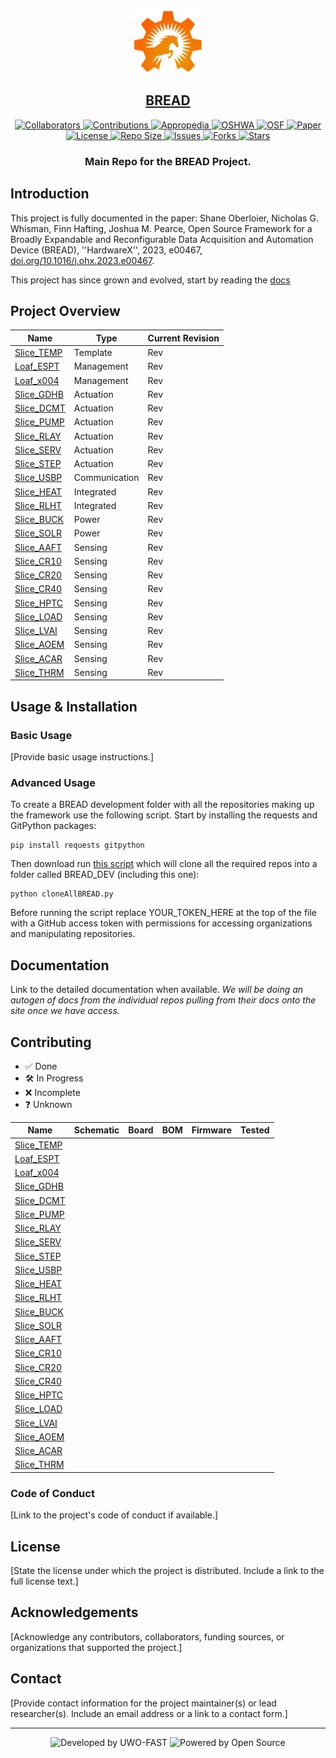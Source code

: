 <div align="center">
  <!-- Title: -->
  <a href="https://github.com/uwo-fast">
    <img src="https://github.com/uwo-fast/.github/blob/main/branding/FAST%20Logo%20Orange%20on%20White%20Transparent.png" height="100">
  </a>
  <h2><a href="https://github.com/uwo-fast/BREAD"> BREAD </a></h2>
  <!-- Labels: -->
  <!-- First row: -->
  <a href="https://github.com/uwo-fast/.github/blob/main/collaborating.md">
    <img src="https://img.shields.io/badge/Collaborators-Welcome-lightgreen" alt="Collaborators">
  </a>
  <a href="https://github.com/uwo-fast/.github/blob/main/contributing.md">
    <img src="https://img.shields.io/badge/Contributions-Welcome-lightgreen" alt="Contributions">
  </a>
  <a href="https://www.appropedia.org/Category:FAST_literature_reviews">
    <img src="https://img.shields.io/badge/Appropedia-Lit_Review-white" alt="Appropedia">
  </a>
  <a href="https://certification.oshwa.org/">
    <img src="https://img.shields.io/badge/OSHWA-Incomplete-cc3300?style=flat-square" height="20" alt="OSHWA">
    <!-- img src="https://img.shields.io/badge/OSHWA-Certified-darkgreen?style=flat-square" height="20" alt="OSHWA" -->       <!-- img src="https://img.shields.io/badge/OSHWA-Pending-darkorange?style=flat-square" height="20" alt="OSHWA" -->
  </a>
  <a href="https://osf.io/">
    <img src="https://img.shields.io/badge/OSF-Project-lightblue" alt="OSF">
  </a>
  <a href="https://doi.org">
    <img src="https://img.shields.io/badge/Paper-Unsubmitted-ff0066" alt="Paper">
  </a>
  <!-- Second row: -->
  <br>
  <a href="https://github.com/uwo-fast/BREAD/blob/main/LICENSE">
    <img src="https://img.shields.io/github/license/uwo-fast/BREAD" alt="License">
  </a>
  <a href="https://github.com/uwo-fast/BREAD">
    <img src="https://img.shields.io/github/repo-size/uwo-fast/BREAD" alt="Repo Size">
  </a>
  <a href="https://github.com/uwo-fast/BREAD/issues">
    <img src="https://img.shields.io/github/issues/uwo-fast/BREAD" alt="Issues">
  </a>
  <a href="https://github.com/uwo-fast/BREAD/network/members">
    <img src="https://img.shields.io/github/forks/uwo-fast/BREAD?style=social" alt="Forks">
  </a>
  <a href="https://github.com/uwo-fast/BREAD/stargazers">
    <img src="https://img.shields.io/github/stars/uwo-fast/BREAD?style=social" alt="Stars">
  </a>
  <!-- Short description: -->
  <h3>Main Repo for the BREAD Project.</h3>
</div>


## Introduction
This project is fully documented in the paper: Shane Oberloier, Nicholas G. Whisman, Finn Hafting, Joshua M. Pearce, Open Source Framework for a Broadly Expandable and Reconfigurable Data Acquisition and Automation Device (BREAD), ''HardwareX'', 2023, e00467, [doi.org/10.1016/j.ohx.2023.e00467](https://doi.org/10.1016/j.ohx.2023.e00467).

This project has since grown and evolved, start by reading the [docs](docs/README.md)

## Project Overview

| Name | Type | Current Revision |
| --- | --- | --- |
| [Slice_TEMP](https://github.com/uwo-fast/Slice_TEMP) | Template | Rev |
| [Loaf_ESPT](https://github.com/uwo-fast/Loaf_ESPT) | Management | Rev |
| [Loaf_x004](https://github.com/uwo-fast/Loaf_x004) | Management | Rev |
| [Slice_GDHB](https://github.com/uwo-fast/Slice_GDHB) | Actuation | Rev |
| [Slice_DCMT](https://github.com/uwo-fast/Slice_DCMT) | Actuation | Rev |
| [Slice_PUMP](https://github.com/uwo-fast/Slice_PUMP) | Actuation | Rev |
| [Slice_RLAY](https://github.com/uwo-fast/Slice_RLAY) | Actuation | Rev |
| [Slice_SERV](https://github.com/uwo-fast/Slice_SERV) | Actuation | Rev |
| [Slice_STEP](https://github.com/uwo-fast/Slice_STEP) | Actuation | Rev |
| [Slice_USBP](https://github.com/uwo-fast/Slice_USBP) | Communication | Rev |
| [Slice_HEAT](https://github.com/uwo-fast/Slice_HEAT) | Integrated | Rev |
| [Slice_RLHT](https://github.com/uwo-fast/Slice_RLHT) | Integrated | Rev |
| [Slice_BUCK](https://github.com/uwo-fast/Slice_BUCK) | Power | Rev |
| [Slice_SOLR](https://github.com/uwo-fast/Slice_SOLR) | Power | Rev |
| [Slice_AAFT](https://github.com/uwo-fast/Slice_AAFT) | Sensing | Rev |
| [Slice_CR10](https://github.com/uwo-fast/Slice_CR10) | Sensing | Rev |
| [Slice_CR20](https://github.com/uwo-fast/Slice_CR20) | Sensing | Rev |
| [Slice_CR40](https://github.com/uwo-fast/Slice_CR40) | Sensing | Rev |
| [Slice_HPTC](https://github.com/uwo-fast/Slice_HPTC) | Sensing | Rev |
| [Slice_LOAD](https://github.com/uwo-fast/Slice_LOAD) | Sensing | Rev |
| [Slice_LVAI](https://github.com/uwo-fast/Slice_LVAI) | Sensing | Rev |
| [Slice_AOEM](https://github.com/uwo-fast/Slice_AOEM) | Sensing | Rev |
| [Slice_ACAR](https://github.com/uwo-fast/Slice_ACAR) | Sensing | Rev |
| [Slice_THRM](https://github.com/uwo-fast/Slice_THRM) | Sensing | Rev |
  
## Usage & Installation

### Basic Usage
[Provide basic usage instructions.]

### Advanced Usage

To create a BREAD development folder with all the repositories making up the framework use the following script. Start by installing the requests and GitPython packages:
```
pip install requests gitpython
```
Then download run [this script](scripts/cloneAllBREAD.py) which will clone all the required repos into a folder called BREAD_DEV (including this one):
```
python cloneAllBREAD.py
```
Before running the script replace YOUR_TOKEN_HERE at the top of the file with a GitHub access token with permissions for accessing organizations and manipulating repositories.

## Documentation
Link to the detailed documentation when available. *We will be doing an autogen of docs from the individual repos pulling from their docs onto the site once we have access.*

## Contributing

- ✅ Done
- 🛠️ In Progress
- ❌ Incomplete
- ❓ Unknown

| Name | Schematic | Board | BOM | Firmware | Tested |
| --- | --- | --- | --- | --- | --- |
| [Slice_TEMP](https://github.com/uwo-fast/Slice_TEMP) |  |  |  |  |  |
| [Loaf_ESPT](https://github.com/uwo-fast/Loaf_ESPT) |  |  |  |  |  |
| [Loaf_x004](https://github.com/uwo-fast/Loaf_x004) |  |  |  |  |  |
| [Slice_GDHB](https://github.com/uwo-fast/Slice_GDHB) |  |  |  |  |  |
| [Slice_DCMT](https://github.com/uwo-fast/Slice_DCMT) |  |  |  |  |  |
| [Slice_PUMP](https://github.com/uwo-fast/Slice_PUMP) |  |  |  |  |  |
| [Slice_RLAY](https://github.com/uwo-fast/Slice_RLAY) |  |  |  |  |  |
| [Slice_SERV](https://github.com/uwo-fast/Slice_SERV) |  |  |  |  |  |
| [Slice_STEP](https://github.com/uwo-fast/Slice_STEP) |  |  |  |  |  |
| [Slice_USBP](https://github.com/uwo-fast/Slice_USBP) |  |  |  |  |  |
| [Slice_HEAT](https://github.com/uwo-fast/Slice_HEAT) |  |  |  |  |  |
| [Slice_RLHT](https://github.com/uwo-fast/Slice_RLHT) |  |  |  |  |  |
| [Slice_BUCK](https://github.com/uwo-fast/Slice_BUCK) |  |  |  |  |  |
| [Slice_SOLR](https://github.com/uwo-fast/Slice_SOLR) |  |  |  |  |  |
| [Slice_AAFT](https://github.com/uwo-fast/Slice_AAFT) |  |  |  |  |  |
| [Slice_CR10](https://github.com/uwo-fast/Slice_CR10) |  |  |  |  |  |
| [Slice_CR20](https://github.com/uwo-fast/Slice_CR20) |  |  |  |  |  |
| [Slice_CR40](https://github.com/uwo-fast/Slice_CR40) |  |  |  |  |  |
| [Slice_HPTC](https://github.com/uwo-fast/Slice_HPTC) |  |  |  |  |  |
| [Slice_LOAD](https://github.com/uwo-fast/Slice_LOAD) |  |  |  |  |  |
| [Slice_LVAI](https://github.com/uwo-fast/Slice_LVAI) |  |  |  |  |  |
| [Slice_AOEM](https://github.com/uwo-fast/Slice_AOEM) |  |  |  |  |  |
| [Slice_ACAR](https://github.com/uwo-fast/Slice_ACAR) |  |  |  |  |  |
| [Slice_THRM](https://github.com/uwo-fast/Slice_THRM) |  |  |  |  |  |

### Code of Conduct
[Link to the project's code of conduct if available.]

## License
[State the license under which the project is distributed. Include a link to the full license text.]

## Acknowledgements
[Acknowledge any contributors, collaborators, funding sources, or organizations that supported the project.]

## Contact
[Provide contact information for the project maintainer(s) or lead researcher(s). Include an email address or a link to a contact form.]

---

<div align="center">
  <p>
    <img src="https://img.shields.io/badge/Developed_by-UWO--FAST-orange" alt="Developed by UWO-FAST">
    <img src="https://img.shields.io/badge/Powered_by-Open_Source-blue" alt="Powered by Open Source">
  </p>
</div>
